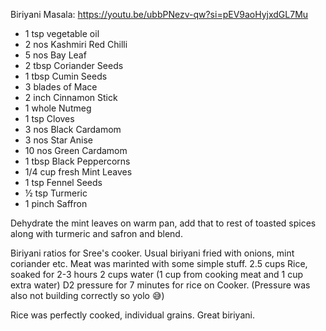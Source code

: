 Biriyani Masala: 
https://youtu.be/ubbPNezv-qw?si=pEV9aoHyjxdGL7Mu

+ 1 tsp vegetable oil
+ 2 nos  Kashmiri Red Chilli
+ 5 nos Bay Leaf
+ 2 tbsp Coriander Seeds
+ 1 tbsp Cumin Seeds
+ 3 blades of Mace
+ 2 inch Cinnamon Stick
+ 1 whole Nutmeg
+ 1 tsp Cloves
+ 3 nos Black Cardamom
+ 3 nos Star Anise
+ 10 nos Green Cardamom
+ 1 tbsp Black Peppercorns
+ 1/4 cup fresh Mint Leaves
+ 1 tsp Fennel Seeds
+ ½ tsp Turmeric
+ 1 pinch Saffron

Dehydrate the mint leaves on warm pan, add that to rest of toasted spices along with turmeric and safron and blend.

Biriyani ratios for Sree's cooker.
Usual biriyani fried with onions, mint coriander etc. Meat was marinted with some simple stuff.
2.5 cups Rice, soaked for 2-3 hours
2 cups water (1 cup from cooking meat and 1 cup extra water)
D2 pressure for 7 minutes for rice on Cooker. (Pressure was also not building correctly so yolo 😅)

Rice was perfectly cooked, individual grains. Great biriyani.
